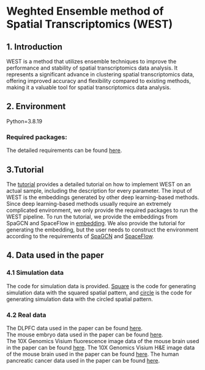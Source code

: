 # Weghted Ensemble method of Spatial Transcriptomics (WEST) 

## 1. Introduction 
WEST is a method that utilizes ensemble techniques to improve the performance and stability of spatial transcriptomics data analysis. 
It represents a significant advance in clustering spatial transcriptomics data, offering improved accuracy and flexibility compared to existing methods, 
making it a valuable tool for spatial transcriptomics data analysis.

## 2. Environment 
Python=3.8.19 
### Required packages: 
The detailed requirements can be found [here](https://github.com/JiazhangCai/WEST/blob/main/requirements.txt).

## 3.Tutorial 
The [tutorial](https://github.com/JiazhangCai/WEST/blob/main/tutorial/WEST.ipynb) provides a detailed tutorial on how to implement
WEST on an actual sample, including the description for every parameter. The input of WEST is the embeddings generated by other deep learning-based 
methods. Since deep learning-based methods usually require an extremely complicated environment, we only provide the required packages to run the WEST pipeline. To run the tutorial, we provide the embeddings from SpaGCN and SpaceFlow in [embedding](https://github.com/JiazhangCai/WEST/tree/main/embedding). We also provide the tutorial for generating the embedding, but the user needs to construct the environment according to the requirements of [SpaGCN](https://github.com/jianhuupenn/SpaGCN) and [SpaceFlow](https://github.com/hongleir/SpaceFlow).

## 4. Data used in the paper 

### 4.1 Simulation data

The code for simulation data is provided. [Square](https://github.com/JiazhangCai/WEST/blob/main/simulation/simulation_square.R) is the code 
for generating simulation data with the squared spatial pattern, and [circle](https://github.com/JiazhangCai/WEST/blob/main/simulation/simulation_circle.R) 
is the code for generating simulation data with the circled spatial pattern.

### 4.2 Real data

The DLPFC data used in the paper can be found [here](http://research.libd.org/spatialLIBD/).     
The mouse embryo data used in the paper can be found [here](https://crukci.shinyapps.io/SpatialMouseAtlas/).  
The 10X Genomics Visium fluorescence image data of the mouse brain used in the paper can be found 
[here](https://support.10xgenomics.com/spatial-gene-expression/datasets).
The 10X Genomics Visium H&E image data of the mouse brain used in the paper can be found 
[here](https://support.10xgenomics.com/spatial-gene-expression/datasets).
The human pancreatic cancer data used in the paper can be found [here](https://www.ncbi.nlm.nih.gov/geo/query/acc.cgi?acc=GSE111672).
 

